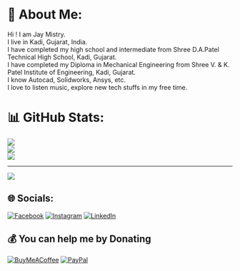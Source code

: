 # 💫 About Me:
Hi ! I am Jay Mistry.<br>I live in Kadi, Gujarat, India.<br>I have completed my high school and intermediate from Shree D.A.Patel Technical High School, Kadi, Gujarat.<br>I have completed my Diploma in Mechanical Engineering from Shree V. & K. Patel Institute of Engineering, Kadi, Gujarat.<br>I know Autocad, Solidworks, Ansys, etc.<br>I love to listen music, explore new tech stuffs in my free time.

# 📊 GitHub Stats:
![](https://github-readme-stats.vercel.app/api?username=jaymistry258&theme=default&hide_border=true&include_all_commits=false&count_private=false)<br/>
![](https://github-readme-streak-stats.herokuapp.com/?user=jaymistry258&theme=default&hide_border=true)<br/>
![](https://github-readme-stats.vercel.app/api/top-langs/?username=jaymistry258&theme=default&hide_border=true&include_all_commits=false&count_private=false&layout=compact)

---
[![](https://visitcount.itsvg.in/api?id=jaymistry258&icon=0&color=12)](https://visitcount.itsvg.in)


## 🌐 Socials:
[![Facebook](https://img.shields.io/badge/Facebook-%231877F2.svg?logo=Facebook&logoColor=white)](https://facebook.com/jaymistry258) [![Instagram](https://img.shields.io/badge/Instagram-%23E4405F.svg?logo=Instagram&logoColor=white)](https://instagram.com/jaymistry258) [![LinkedIn](https://img.shields.io/badge/LinkedIn-%230077B5.svg?logo=linkedin&logoColor=white)](https://linkedin.com/in/jaymistry258)

  ## 💰 You can help me by Donating
  [![BuyMeACoffee](https://img.shields.io/badge/Buy%20Me%20a%20Coffee-ffdd00?style=for-the-badge&logo=buy-me-a-coffee&logoColor=black)](https://buymeacoffee.com/jaymistry258) [![PayPal](https://img.shields.io/badge/PayPal-00457C?style=for-the-badge&logo=paypal&logoColor=white)](https://paypal.me/jaymistry258) 

  
<!-- Proudly created with GPRM ( https://gprm.itsvg.in ) -->
